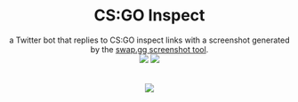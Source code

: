 <h1 align="center">CS:GO Inspect</h1>
<p align=center>
  <span>a Twitter bot that replies to CS:GO inspect links with a screenshot generated by the <a href="https://market.swap.gg/screenshot">swap.gg screenshot tool</a>.</span>

  <br/>

  <img src="https://img.shields.io/github/license/Hexiro/csgoinspect?style=for-the-badge&color=390099">
  <a href="https://twitter.com/csgoinspect" target="_blank" rel="noreferrer">
    <img src="https://img.shields.io/twitter/follow/csgoinspect?color=390099&amp;logo=twitter&amp;style=for-the-badge"/>
  </a>

  <br/>
  <br/>
  <br/>

  <a href="https://twitter.com/csgoinspect/status/1505670214922420224" target="_blank" rel="noreferrer">
    <img src="https://i.imgur.com/ROBD8ZQ.png"/>
  </a>
</p>

